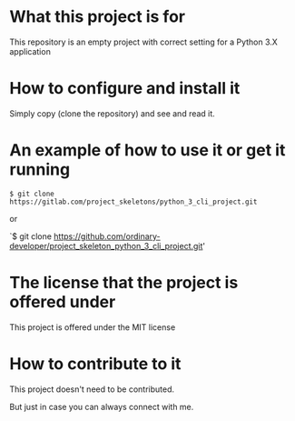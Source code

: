 What this project is for
========================


 This repository is an empty project with correct setting for
 a Python 3.X application



How to configure and install it 
===============================

 
 Simply copy (clone the repository) and see and read it.



 
An example of how to use it or get it running
=============================================

 
 `$ git clone
 https://gitlab.com/project_skeletons/python_3_cli_project.git`


  or

 `$ git clone
 https://github.com/ordinary-developer/project_skeleton_python_3_cli_project.git'



 
The license that the project is offered under
=============================================


 This project is offered under the MIT license




How to contribute to it 
=======================
 

 This project doesn't need to be contributed.

 But just in case you can always connect with me.
